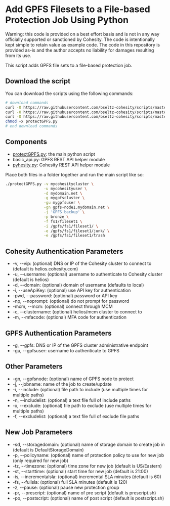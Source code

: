 # Add GPFS Filesets to a File-based Protection Job Using Python

Warning: this code is provided on a best effort basis and is not in any way officially supported or sanctioned by Cohesity. The code is intentionally kept simple to retain value as example code. The code in this repository is provided as-is and the author accepts no liability for damages resulting from its use.

This script adds GPFS file sets to a file-based protection job.

## Download the script

You can download the scripts using the following commands:

```bash
# download commands
curl -O https://raw.githubusercontent.com/bseltz-cohesity/scripts/master/python/protectGPFS/protectGPFS.py
curl -O https://raw.githubusercontent.com/bseltz-cohesity/scripts/master/python/basic_api/basic_api.py
curl -O https://raw.githubusercontent.com/bseltz-cohesity/scripts/master/python/pyhesity.py
chmod +x protectGPFS.py
# end download commands
```

## Components

* [protectGPFS.py](https://raw.githubusercontent.com/bseltz-cohesity/scripts/master/python/protectGPFS/protectGPFS.py): the main python script
* basic_api.py: GPFS REST API helper module
* [pyhesity.py](https://raw.githubusercontent.com/bseltz-cohesity/scripts/master/python/pyhesity/pyhesity.py): Cohesity REST API helper module

Place both files in a folder together and run the main script like so:

```bash
./protectGPFS.py -v mycohesitycluster \
                 -u mycohesityuser \
                 -d mydomain.net \
                 -g mygpfscluster \
                 -gu mygpfsuser \
                 -gn gpfs-node1.mydomain.net \
                 -j 'GPFS backup' \
                 -p bronze \
                 -f fs1/fileset1 \
                 -i /gpfs/fs1/fileset1/ \
                 -e /gpfs/fs1/fileset1/junk/ \
                 -e /gpfs/fs1/fileset1/trash
```

## Cohesity Authentication Parameters

* -v, --vip: (optional) DNS or IP of the Cohesity cluster to connect to (default is helios.cohesity.com)
* -u, --username: (optional) username to authenticate to Cohesity cluster (default is helios)
* -d, --domain: (optional) domain of username (defaults to local)
* -i, --useApiKey: (optional) use API key for authentication
* -pwd, --password: (optional) password or API key
* -np, --noprompt: (optional) do not prompt for password
* -mcm, --mcm: (optional) connect through MCM
* -c, --clustername: (optional) helios/mcm cluster to connect to
* -m, --mfacode: (optional) MFA code for authentication

## GPFS Authentication Parameters

* -g, --gpfs: DNS or IP of the GPFS cluster administrative endpoint
* -gu, --gpfsuser: username to authenticate to GPFS

## Other Parameters

* -gn, --gpfsnode: (optional) name of GPFS node to protect
* -j, --jobname: name of the job to create/update
* -i, --include: (optional) file path to include (use multiple times for multiple paths)
* -n, --includelist: (optional) a text file full of include paths
* -x, --exclude: (optional) file path to exclude (use multiple times for multiple paths)
* -f, --excludelist: (optional) a text file full of exclude file paths

## New Job Parameters

* -sd, --storagedomain: (optional) name of storage domain to create job in (default is DefaultStorageDomain)
* -p, --policyname: (optional) name of protection policy to use for new job (only required for new job)
* -tz, --timezone: (optional) time zone for new job (default is US/Eastern)
* -st, --starttime: (optional) start time for new job (default is 21:00)
* -is, --incrementalsla: (optional) incremental SLA minutes (default is 60)
* -fs, --fullsla: (optional) full SLA minutes (default is 120)
* -z, --pause: (optional) pause new protection group
* -pr, --prescript: (optional) name of pre script (default is prescript.sh)
* -po, --postscript: (optional) name of post script (default is postscript.sh)
